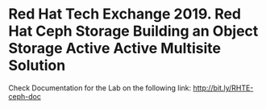 # Red Hat Tech Exchange 2019.  Red Hat Ceph Storage Building an Object Storage Active Active Multisite Solution #
Check Documentation for the Lab on the following link: http://bit.ly/RHTE-ceph-doc
